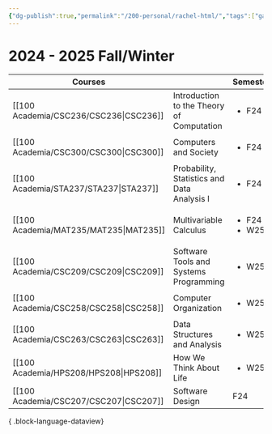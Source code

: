 ```yaml
---
{"dg-publish":true,"permalink":"/200-personal/rachel-html/","tags":["gardenEntry"],"created":"2023-10-17T13:57:36.956-07:00","updated":"2024-07-24T23:10:58.563-07:00"}
---
```


# 2024 - 2025 Fall/Winter

| Courses                                   |                                             | Semester                          |
| ----------------------------------------- | ------------------------------------------- | --------------------------------- |
| [[100 Academia/CSC236/CSC236\|CSC236]] | Introduction to the Theory of Computation   | <ul><li>F24</li></ul>             |
| [[100 Academia/CSC300/CSC300\|CSC300]] | Computers and Society                       | <ul><li>F24</li></ul>             |
| [[100 Academia/STA237/STA237\|STA237]] | Probability, Statistics and Data Analysis I | <ul><li>F24</li></ul>             |
| [[100 Academia/MAT235/MAT235\|MAT235]] | Multivariable Calculus                      | <ul><li>F24</li><li>W25</li></ul> |
| [[100 Academia/CSC209/CSC209\|CSC209]] | Software Tools and Systems Programming      | <ul><li>W25</li></ul>             |
| [[100 Academia/CSC258/CSC258\|CSC258]] | Computer Organization                       | <ul><li>W25</li></ul>             |
| [[100 Academia/CSC263/CSC263\|CSC263]] | Data Structures and Analysis                | <ul><li>W25</li></ul>             |
| [[100 Academia/HPS208/HPS208\|HPS208]] | How We Think About Life                     | <ul><li>W25</li></ul>             |
| [[100 Academia/CSC207/CSC207\|CSC207]] | Software Design                             | F24                               |

{ .block-language-dataview}
